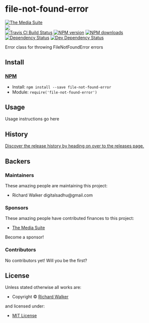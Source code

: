 <!-- TITLE/ -->

<h1>file-not-found-error</h1>

<!-- /TITLE -->


<!-- BADGES/ -->

<span class="badge-badge"><a href="https://mediasuite.co.nz" title="The Media Suite"><img src="https://mediasuite.co.nz/ms-badge.png" alt="The Media Suite" /></a></span>
<br class="badge-separator" />
<span class="badge-badge"><a href="https://nodei.co/npm/@ash-framework/file-not-found-error"><img src="https://nodei.co/npm/@ash-framework/file-not-found-error.png?downloads=true&stars=true" /></a></span>
<br class="badge-separator" />
<span class="badge-travisci"><a href="http://travis-ci.org/ash-framework/file-not-found-error" title="Check this project's build status on TravisCI"><img src="https://img.shields.io/travis/ash-framework/file-not-found-error/master.svg" alt="Travis CI Build Status" /></a></span>
<span class="badge-npmversion"><a href="https://npmjs.org/package/file-not-found-error" title="View this project on NPM"><img src="https://img.shields.io/npm/v/file-not-found-error.svg" alt="NPM version" /></a></span>
<span class="badge-npmdownloads"><a href="https://npmjs.org/package/file-not-found-error" title="View this project on NPM"><img src="https://img.shields.io/npm/dm/file-not-found-error.svg" alt="NPM downloads" /></a></span>
<span class="badge-daviddm"><a href="https://david-dm.org/ash-framework/file-not-found-error" title="View the status of this project's dependencies on DavidDM"><img src="https://img.shields.io/david/ash-framework/file-not-found-error.svg" alt="Dependency Status" /></a></span>
<span class="badge-daviddmdev"><a href="https://david-dm.org/ash-framework/file-not-found-error#info=devDependencies" title="View the status of this project's development dependencies on DavidDM"><img src="https://img.shields.io/david/dev/ash-framework/file-not-found-error.svg" alt="Dev Dependency Status" /></a></span>

<!-- /BADGES -->


<!-- DESCRIPTION/ -->

Error class for throwing FileNotFoundError errors

<!-- /DESCRIPTION -->


<!-- INSTALL/ -->

<h2>Install</h2>

<a href="https://npmjs.com" title="npm is a package manager for javascript"><h3>NPM</h3></a><ul>
<li>Install: <code>npm install --save file-not-found-error</code></li>
<li>Module: <code>require('file-not-found-error')</code></li></ul>

<!-- /INSTALL -->


## Usage
Usage instructions go here

<!-- HISTORY/ -->

<h2>History</h2>

<a href="https://github.com/ash-framework/file-not-found-error/releases">Discover the release history by heading on over to the releases page.</a>

<!-- /HISTORY -->


<!-- BACKERS/ -->

<h2>Backers</h2>

<h3>Maintainers</h3>

These amazing people are maintaining this project:

<ul><li>Richard Walker digitalsadhu@gmail.com</li></ul>

<h3>Sponsors</h3>

These amazing people have contributed finances to this project:

<ul><li><a href="http://mediasuite.co.nz">The Media Suite</a></li></ul>

Become a sponsor!



<h3>Contributors</h3>

No contributors yet! Will you be the first?



<!-- /BACKERS -->


<!-- LICENSE/ -->

<h2>License</h2>

Unless stated otherwise all works are:

<ul><li>Copyright &copy; <a href="http://ash-framework.com">Richard Walker</a></li></ul>

and licensed under:

<ul><li><a href="http://spdx.org/licenses/MIT.html">MIT License</a></li></ul>

<!-- /LICENSE -->

